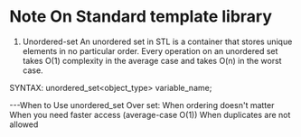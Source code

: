 # Note On Standard template library

1. Unordered-set
   An unordered set in STL is a container that stores unique elements in no particular order. Every operation on an unordered set takes O(1) complexity in the average case and takes O(n) in the worst case.

SYNTAX: unordered_set<object_type> variable_name;

---When to Use unordered_set Over set:
When ordering doesn't matter
When you need faster access (average-case O(1))
When duplicates are not allowed
